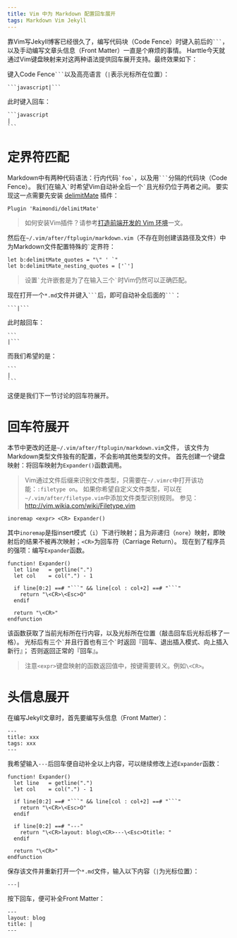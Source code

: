 ```yaml
---
title: Vim 中为 Markdown 配置回车展开
tags: Markdown Vim Jekyll
---
```


靠Vim写Jekyll博客已经很久了，编写代码块（Code Fence）时键入前后的```` ``` ````，
以及手动编写文章头信息（Front Matter）一直是个麻烦的事情。
Harttle今天就通过Vim键盘映射来对这两种语法提供回车展开支持。最终效果如下：

<!--more-->

键入Code Fence```` ``` ````以及高亮语言（`|`表示光标所在位置）：

    ```javascript|```

此时键入回车：

    ```javascript
    |
    ```

# 定界符匹配

Markdown中有两种代码语法：行内代码`` `foo` ``，以及用```` ``` ````分隔的代码块（Code Fence）。
我们在输入`` ` ``时希望Vim自动补全后一个`` ` ``且光标仍位于两者之间。
要实现这一点需要先安装 [delimitMate][dm] 插件：

```vim
Plugin 'Raimondi/delimitMate'
```

> 如何安装Vim插件？请参考[打造前端开发的 Vim 环境][vim-frontend]一文。

然后在`~/.vim/after/ftplugin/markdown.vim`（不存在则创建该路径及文件）中为Markdown文件配置特殊的`` ` ``定界符：

```vim
let b:delimitMate_quotes = "\" ' `"
let b:delimitMate_nesting_quotes = ['`']
```

> 设置`` ` ``允许嵌套是为了在输入三个`` ` ``时Vim仍然可以正确匹配。


现在打开一个`*.md`文件并键入```` ``` ````后，即可自动补全后面的```` ``` ````：

    ```|```

此时敲回车：

    ```
    |```

而我们希望的是：

    ```
    |
    ```

这便是我们下一节讨论的回车符展开。

# 回车符展开

本节中更改的还是`~/.vim/after/ftplugin/markdown.vim`文件，
该文件为Markdown类型文件独有的配置，不会影响其他类型的文件。
首先创建一个键盘映射：将回车映射为`Expander()`函数调用。

> Vim通过文件后缀来识别文件类型，只需要在`~/.vimrc`中打开该功能：`:filetype on`。
> 如果你希望自定义文件类型，可以在`~/.vim/after/filetype.vim`中添加文件类型识别规则。
> 参见：<http://vim.wikia.com/wiki/Filetype.vim>

```vim
inoremap <expr> <CR> Expander()
```

其中`inoremap`是指insert模式（`i`）下进行映射；且为非递归（`nore`）映射，即映射后的结果不被再次映射；`<CR>`为回车符（Carriage Return）。
现在到了程序员的强项：编写`Expander`函数。

```vim
function! Expander()
  let line   = getline(".")
  let col    = col(".") - 1

  if line[0:2] ==# "```" && line[col : col+2] ==# "```"
    return "\<CR>\<Esc>O"
  endif

  return "\<CR>"
endfunction
```

该函数获取了当前光标所在行内容，以及光标所在位置（敲击回车后光标后移了一格）。
光标后有三个`` ` ``并且行首也有三个`` ` ``时返回『回车、退出插入模式、向上插入新行』；
否则返回正常的『回车』。

> 注意`<expr>`键盘映射的函数返回值中，按键需要转义。例如`\<CR>`。

# 头信息展开

在编写Jekyll文章时，首先要编写头信息（Front Matter）：

    ---
    title: xxx
    tags: xxx
    ---

我希望输入`---`后回车便自动补全以上内容，可以继续修改上述`Expander`函数：

```vim
function! Expander()
  let line   = getline(".")
  let col    = col(".") - 1

  if line[0:2] ==# "```" && line[col : col+2] ==# "```"
    return "\<CR>\<Esc>O"
  endif

  if line[0:2] ==# "---"
    return "\<CR>layout: blog\<CR>---\<Esc>Otitle: "
  endif

  return "\<CR>"
endfunction
```

保存该文件并重新打开一个`*.md`文件，输入以下内容（`|`为光标位置）：

    ---|

按下回车，便可补全Front Matter：

    ---
    layout: blog
    title: |
    ---


[dm]: https://github.com/Raimondi/delimitMate
[vim-frontend]: /2015/11/22/vim-frontend.html
